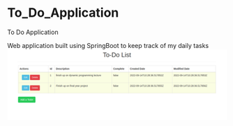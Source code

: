# To_Do_Application
To Do Application

Web application built using SpringBoot to keep track of my daily tasks\
![Descriptive image of the web application](./Screenshot%20from%202022-09-14%2013-29-26.png)